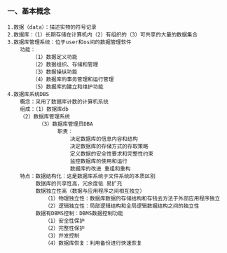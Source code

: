 <h3>一、基本概念</h3>

	1.数据（data）：描述实物的符号记录
	2.数据库：（1）长期存储在计算机内（2）有组织的（3）可共享的大量的数据集合
	3.数据库管理系统：位于user和os间的数据管理软件
		功能：
			（1）数据定义功能
			（2）数据组织、存储和管理
			（3）数据操纵功能
			（4）数据库的事务管理和运行管理
			（5）数据库的建立和维护功能
	4.数据库系统DBS
		概念：采用了数据库计数的计算机系统
		组成：（1）数据库db
        （2）数据库管理系统
			  （3）数据库管理员DBA
			  		职责：
			  			决定数据库的信息内容和结构
			  			决定数据库的存储方式的存取策略
			  			定义数据的安全性要求和完整性约束
			  			监控数据库的使用和运行
			  			数据库的改进 重组和重构
		特点：数据结构化：这是数据库系统于文件系统的本质区别
			 数据库的共享性高，冗余度低 易扩充
			 数据独立性高（数据与应用程序之间相互独立）
			 	（1）物理独立性：数据库数据的存储结构和存钱去方法于外部应用程序独立
			 	（2）逻辑独立性：局部逻辑结构和全局逻辑数据结构之间的独立性
			 数据有DBMS控制：DBMS数据控制功能
			 	（1）安全性保护
			 	（2）完整性保护
			 	（3）并发控制
			 	（4）数据库恢复：利用备份进行快速恢复
